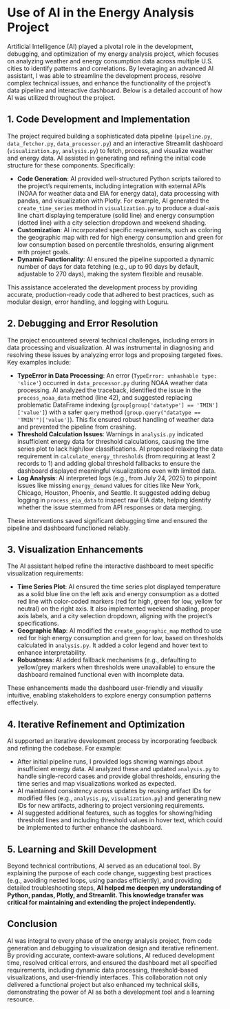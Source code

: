 # Use of AI in the Energy Analysis Project

Artificial Intelligence (AI) played a pivotal role in the development, debugging, and optimization of my energy analysis project, which focuses on analyzing weather and energy consumption data across multiple U.S. cities to identify patterns and correlations. By leveraging an advanced AI assistant, I was able to streamline the development process, resolve complex technical issues, and enhance the functionality of the project’s data pipeline and interactive dashboard. Below is a detailed account of how AI was utilized throughout the project.

## 1. Code Development and Implementation
The project required building a sophisticated data pipeline (`pipeline.py`, `data_fetcher.py`, `data_processor.py`) and an interactive Streamlit dashboard (`visualization.py`, `analysis.py`) to fetch, process, and visualize weather and energy data. AI assisted in generating and refining the initial code structure for these components. Specifically:
- **Code Generation**: AI provided well-structured Python scripts tailored to the project’s requirements, including integration with external APIs (NOAA for weather data and EIA for energy data), data processing with pandas, and visualization with Plotly. For example, AI generated the `create_time_series` method in `visualization.py` to produce a dual-axis line chart displaying temperature (solid line) and energy consumption (dotted line) with a city selection dropdown and weekend shading.
- **Customization**: AI incorporated specific requirements, such as coloring the geographic map with red for high energy consumption and green for low consumption based on percentile thresholds, ensuring alignment with project goals.
- **Dynamic Functionality**: AI ensured the pipeline supported a dynamic number of days for data fetching (e.g., up to 90 days by default, adjustable to 270 days), making the system flexible and reusable.

This assistance accelerated the development process by providing accurate, production-ready code that adhered to best practices, such as modular design, error handling, and logging with Loguru.

## 2. Debugging and Error Resolution
The project encountered several technical challenges, including errors in data processing and visualization. AI was instrumental in diagnosing and resolving these issues by analyzing error logs and proposing targeted fixes. Key examples include:
- **TypeError in Data Processing**: An error (`TypeError: unhashable type: 'slice'`) occurred in `data_processor.py` during NOAA weather data processing. AI analyzed the traceback, identified the issue in the `process_noaa_data` method (line 42), and suggested replacing problematic DataFrame indexing (`group[group['datatype'] == 'TMIN']['value']`) with a safer `query` method (`group.query("datatype == 'TMIN'")['value']`). This fix ensured robust handling of weather data and prevented the pipeline from crashing.
- **Threshold Calculation Issues**: Warnings in `analysis.py` indicated insufficient energy data for threshold calculations, causing the time series plot to lack high/low classifications. AI proposed relaxing the data requirement in `calculate_energy_thresholds` (from requiring at least 2 records to 1) and adding global threshold fallbacks to ensure the dashboard displayed meaningful visualizations even with limited data.
- **Log Analysis**: AI interpreted logs (e.g., from July 24, 2025) to pinpoint issues like missing `energy_demand` values for cities like New York, Chicago, Houston, Phoenix, and Seattle. It suggested adding debug logging in `process_eia_data` to inspect raw EIA data, helping identify whether the issue stemmed from API responses or data merging.

These interventions saved significant debugging time and ensured the pipeline and dashboard functioned reliably.

## 3. Visualization Enhancements
The AI assistant helped refine the interactive dashboard to meet specific visualization requirements:
- **Time Series Plot**: AI ensured the time series plot displayed temperature as a solid blue line on the left axis and energy consumption as a dotted red line with color-coded markers (red for high, green for low, yellow for neutral) on the right axis. It also implemented weekend shading, proper axis labels, and a city selection dropdown, aligning with the project’s specifications.
- **Geographic Map**: AI modified the `create_geographic_map` method to use red for high energy consumption and green for low, based on thresholds calculated in `analysis.py`. It added a color legend and hover text to enhance interpretability.
- **Robustness**: AI added fallback mechanisms (e.g., defaulting to yellow/grey markers when thresholds were unavailable) to ensure the dashboard remained functional even with incomplete data.

These enhancements made the dashboard user-friendly and visually intuitive, enabling stakeholders to explore energy consumption patterns effectively.

## 4. Iterative Refinement and Optimization
AI supported an iterative development process by incorporating feedback and refining the codebase. For example:
- After initial pipeline runs, I provided logs showing warnings about insufficient energy data. AI analyzed these and updated `analysis.py` to handle single-record cases and provide global thresholds, ensuring the time series and map visualizations worked as expected.
- AI maintained consistency across updates by reusing artifact IDs for modified files (e.g., `analysis.py`, `visualization.py`) and generating new IDs for new artifacts, adhering to project versioning requirements.
- AI suggested additional features, such as toggles for showing/hiding threshold lines and including threshold values in hover text, which could be implemented to further enhance the dashboard.

## 5. Learning and Skill Development
Beyond technical contributions, AI served as an educational tool. By explaining the purpose of each code change, suggesting best practices (e.g., avoiding nested loops, using pandas efficiently), and providing detailed troubleshooting steps, **AI helped me deepen my understanding of Python, pandas, Plotly, and Streamlit. This knowledge transfer was critical for maintaining and extending the project independently.**

## Conclusion
AI was integral to every phase of the energy analysis project, from code generation and debugging to visualization design and iterative refinement. By providing accurate, context-aware solutions, AI reduced development time, resolved critical errors, and ensured the dashboard met all specified requirements, including dynamic data processing, threshold-based visualizations, and user-friendly interfaces. This collaboration not only delivered a functional project but also enhanced my technical skills, demonstrating the power of AI as both a development tool and a learning resource.
